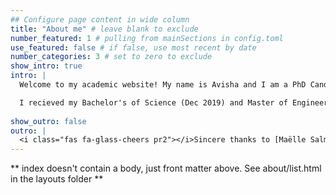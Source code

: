 ```yaml
---
## Configure page content in wide column
title: "About me" # leave blank to exclude
number_featured: 1 # pulling from mainSections in config.toml
use_featured: false # if false, use most recent by date
number_categories: 3 # set to zero to exclude
show_intro: true
intro: |
  Welcome to my academic website! My name is Avisha and I am a PhD Candidate at Johns Hopkins University in the Electrical and Computer Engineering Department. My research is at the intersection of machine learning and medicine. I work on optimizing focused ultrasound therapy in neurosurgery with computer vision, acoustic wave modeling, and operator learning. I am affilated with the [Neuroengineering Lab](https://neuroengineering.bme.jhu.edu/) and the [HEPIUS Lab](https://www.hopkinsmedicine.org/neurology-neurosurgery/research/hepius).

  I recieved my Bachelor's of Science (Dec 2019) and Master of Engineering (May 2020) degrees at Cornell University. During my time there, I was a member of the [Space Systems Design Studio](https://www.spacecraftresearch.com/), with the research focus of spacecraft electrical system development. For my Master's thesis, I delved into algorithms to emulate the mammalian olfactory system with neuromorphic systems. After completing my Masters degree, I spent a year as a computational neuroscience research scientist at Yale School of Medicine in the [Blumenfeld Lab](https://medicine.yale.edu/lab/blumenfeld/), using signal processing techniques to study the electrical activity of the brain in patients with epilepsy. 
  
show_outro: false
outro: |
  <i class="fas fa-glass-cheers pr2"></i>Sincere thanks to [Maëlle Salmon](https://masalmon.eu/) for her help naming this Hugo theme!
---
```


** index doesn't contain a body, just front matter above.
See about/list.html in the layouts folder **